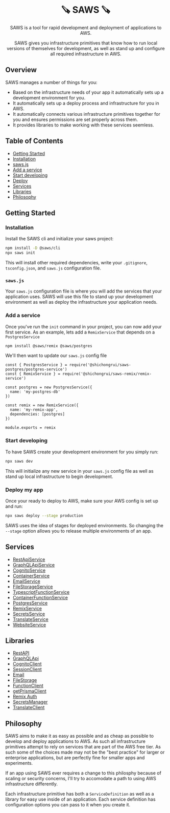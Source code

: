 <div align='center'>

# 🪚 SAWS 🪚

SAWS is a tool for rapid development and deployment of applications to AWS.

SAWS gives you infrastructure primitives that know how to run local versions of themselves for development, as well as stand up and configure all required infrastructure in AWS.

</div>

## Overview

SAWS manages a number of things for you:
- Based on the infrastructure needs of your app it automatically sets up a development environment for you.
- It automatically sets up a deploy process and infrastructure for you in AWS.
- It automatically connects various infrastructure primitives together for you and ensures permissions are set properly across them.
- It provides libraries to make working with these services seemless.

## Table of Contents
- [Getting Started](#getting-started)
 - [Installation](#installation)
 - [saws.js](#saws-js)
 - [Add a service](#add-a-service)
 - [Start developing](#develop)
 - [Deploy](#deploy)
- [Services](#services)
- [Libraries](#libraries)
- [Philosophy](#philosophy)

## Getting Started <a id='getting-started'>

### Installation <a id='installation'>
Install the SAWS cli and initialize your saws project:
```bash
npm install -D @saws/cli
npx saws init
```

This will install other required dependencies, write your `.gitignore`, `tsconfig.json`, and `saws.js` configuration file.

### `saws.js` <a id='saws-js'>

Your `saws.js` configuration file is where you will add the services that your application uses. SAWS will use this file to stand up your development environment as well as deploy the infrastructure your application needs.

### Add a service <a id='add-a-service'>

Once you've run the `init` command in your project, you can now add your first service. As an example, lets add a `RemixService` that depends on a `PostgresService`

```bash
npm install @saws/remix @saws/postgres
```

We'll then want to update our `saws.js` config file

```
const { PostgresService } = require('@shichongrui/saws-postgres/postgres-service')
const { RemixService } = require('@shichongrui/saws-remix/remix-service')

const postgres = new PostgresService({
  name: 'my-postgres-db'
})

const remix = new RemixService({
  name: 'my-remix-app',
  dependencies: [postgres]
})

module.exports = remix
```

### Start developing <a id='develop'>

To have SAWS create your development environment for you simply run:
```bash
npx saws dev
```

This will initialize any new service in your `saws.js` config file as well as stand up local infrastructure to begin development.

### Deploy my app <a id='deploy'>

Once your ready to deploy to AWS, make sure your AWS config is set up and run:
```bash
npx saws deploy --stage production
```

SAWS uses the idea of stages for deployed environments. So changing the `--stage` option allows you to release multiple environments of an app.

## Services <a id='services'>
- [RestApiService](./packages/api/README.md#rest-api-service)
- [GraphQLApiService](./packages/api/README.md#graphql-api-service)
- [CognitoService](./packages/cognito/README.md#cognito-service)
- [ContainerService](./packages/container/README.md#container-service)
- [EmailService](./packages/email/README.md#email-service)
- [FileStorageService](./packages/file-storage/README.md#file-storage-service)
- [TypescriptFunctionService](./packages/function/README.md#typescript-function-service)
- [ContainerFunctionService](./packages/function/README.md#container-function-service)
- [PostgresService](./packages/postgres/README.md#postgres-service)
- [RemixService](./packages/remix/README.md#remix-service)
- [SecretsService](./packages/secrets/README.md#secrets-service)
- [TranslateService](./packages/translate/README.md#translate-service)
- [WebsiteService](./packages/website/README.md#website-service)

## Libraries <a id='libraries'>
- [RestAPI](./packages/api/README.md#rest-api)
- [GraphQLApi](./packages/api/README.md#graphql-api)
- [CognitoClient](./packages/cognito/README.md#cognito-client)
- [SessionClient](./packages/cognito/README.md#session-client)
- [Email](./packages/email/README.md#email-library)
- [FileStorage](./packages/file-storage/README.md#file-storage-library)
- [FunctionClient](./packages/function/README.md#functions-client)
- [getPrismaClient](./packages/postgres/README.md#get-prisma-client)
- [Remix Auth](./packages/remix-auth/README.md)
- [SecretsManager](./packages/secrets/README.md#Secrets-manager)
- [TranslateClient](./packages/translate/README.md#translate-library)

## Philosophy <a id='philosophy'>

SAWS aims to make it as easy as possible and as cheap as possible to develop and deploy applications to AWS. As such all infrastructure primitives attempt to rely on services that are part of the AWS free tier. As such some of the choices made may not be the "best practice" for larger or enterprise applications, but are perfectly fine for smaller apps and experiments.

If an app using SAWS ever requires a change to this philosphy because of scaling or security concerns, I'll try to accomodate a path to using AWS infrastructure differently.

Each infrastructure primitive has both a `ServiceDefinition` as well as a library for easy use inside of an application. Each service definition has configuration options you can pass to it when you create it.

